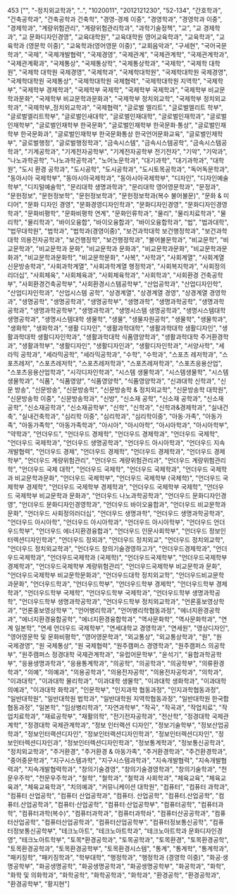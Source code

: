 453 ["", "-정치외교학과", "..", "1020011", "2012121230", "52-134", "간호학과", "건축공학과", "건축공학과 건축학", "경영-경제 이중", "경영학과", "경영학과 이중", "경제학과", "계량위험관리", "계량위험관리학과", "과학기술정책", "교", "교 경제학과", "교 문화디자인경영", "교육대학원", "교육대학원 영어교육학과", "교육학과", "교육학과 (영문학 이중)", "교육학과(영어영문 이중)", "교회음악과", "구세현", "국어국문학과", "국제", "국제개발협력", "국제경영", "국제관계", "국제관계학", "국제관계학과", "국제관계확과", "국제통상", "국제통상학", "국제통상학과", "국제학", "국제학 대학원", "국제학 대학원 국제경영", "국제학과", "국제학대학원", "국제학대학원 국제경영", "국제학대학원 국제통상", "국제학대학원 국제협력", "국제학대학원 지역학", "국제학부", "국제학부 경제학과", "국제학부 국제학", "국제학부 국제학과", "국제학부 비교문학과문화", "국제학부 비교문학과문화과", "국제학부 정치외교학", "국제학부 정치외교학과", "국제학부_정치외교학과", "국제협력", "글로벌 엘리트", "글로벌엘리트 학부", "글로벌엘리트학부", "글로벌인새대학", "글로벌인재대학", "글로벌인재학과", "글로벌인재학부", "글로벌인재학부 한국문화", "글로벌인재학부 한국문화·통상", "글로벌인재학부 한국문화과", "글로벌인재학부 한국문화통상 한국언어문화교육", "글로벌인제학부", "글로벌행정", "글로벌행정학과", "금속시스템", "금속시스템공학", "금속시스템공학과", "기계공학과", "기계전자공학부", "기계전자공학부 전기전자", "기악", "기악과", "나노과학공학", "나노과학공학과", "노어노문학과", "대기과학", "대기과학과", "대학원", "도시 환경 공학과", "도시공학", "도시공학과", "도시토목공학과", "독어독문학과", "동아시아 국제학부", "동아시아국제학과", "동아시아국제학부", "디자인", "디자인예술학부", "디지털예술학", "문리대학 생명과학과", "문리대학 영어영문학과", "문정과", "문헌정보", "문헌정보학", "문헌정보학과", "문헌정보학과(복수 불어불문)", "문화 & 미디어", "문화 디자인 경영", "문화경영디자인학과", "문화디자인경영", "문화디자인경영학과", "문화비평학", "문화비평학 연계", "문화인류학과", "물리", "물리치료학과", "물리학", "물리학과", "바이오융합", "바이오융합과", "바이오융합학과", "법", "법과대학", "법무대학원", "법학과", "법학과(경영이중)", "보건과학대학 보건행정학과", "보건과학대학 의용전자공학과", "보건행정학", "보건행정학과", "불어불문학과", "비교문학", "비교문학과", "비교문학과 문화", "비교문학과 문화과", "비교문학과문화", "비교문학과문화과", "비교문학과문화학", "비교문학문화", "사복", "사학과", "사회계열", "사회계열 신문방송학과", "사회과학계열", "사회과학계열 행정학과", "사회복지학과", "사회정의리더십", "사회체육", "사회체육과", "사회체육학과", "사회학과", "사회환경 건축공학부", "사회환경건축공학부", "사회환경시스템공학부", "산업공학과", "산업디자인학", "산업디자인학과", "산업시스템 공학", "상경계열", "상경계열 경영", "상경계열 경영학과", "생명공학", "생명공학과", "생명공학부", "생명과학", "생명과학공학", "생명과학공학과", "생명과학공학부", "생명과학과", "생명시스템 생명공학과", "생명시스템대학 생명공학과", "생명시스템대학 생물학", "생물", "생물자원공학", "생물학", "생물학과", "생화학", "생화학과", "생활 디자인", "생활과학대학", "생활과학대학 생활디자인", "생활과학대학 생활디자인학과", "생활과학대학 식품영양학과", "생활과학대학 주거환경학과", "생활과학부", "생활디자인", "생활디자인과", "생활디자인학과", "서양사학", "세라믹 공학과", "세라믹공학", "세라믹공학과", "수학", "수학과", "스포츠 레저학과", "스포츠레저", "스포츠레저학", "스포츠레저학과", "스포츠레져학과", "스포츠응용산업", "스포츠응용산업학과", "시각디자인학과", "시스템 생물학과", "시스템생물학", "시스템생물학과", "식품", "식품영양", "식품영양학", "식품영양학과", "신과대학 신학과", "신문 방송", "신문방송", "신문방송학", "신문방송학 & 정치외교학", "신문방송학 대학원", "신문방송학 이중", "신문방송학과", "신방", "신소재 공학", "신소재 공학과", "신소재공학", "신소재공학과", "신소재공학부", "신학", "신학과", "신학과&경제학과", "실내건축", "실내건축학과", "심리학 이중", "심리학과", "심리학이중", "아동·가족", "아동가족", "아동가족학", "아동가족학과", "아시아", "아시아학", "아시아학과", "아시아학부", "약학과", "언더우드", "언더우드 경제학", "언더우드 경제학과", "언더우드 국제학", "언더우드 국제학과", "언더우드 생명공학과", "언더우드 아시아학과", "언더우드 지속개발협력", "언더우드 경제", "언더우드 경제학", "언더우드 경제학과", "언더우드 경제학부", "언더우드 계량위험관리", "언더우드 계량위험관리과", "언더우드 계량위험관리학", "언더우드 국제 대학", "언더우드 국제학", "언더우드 국제학과", "언더우드 국제학과 비교문학과문화", "언더우드 국제학부", "언더우드 국제학부 (국제학)", "언더우드 국제학부 경제학", "언더우드 국제학부 경제학과", "언더우드 국제학부 국제학", "언더우드 국제학부 비교문학과 문화과", "언더우드 나노과학공학과", "언더우드 문화디자인경영", "언더우드 문화디자인경영학과", "언더우드 바이오융합과", "언더우드 비교문학과문화", "언더우드 사회정의러더십", "언더우드 생명과학", "언더우드 생명과학공학과", "언더우드 아시아학", "언더우드 아시아학과", "언더우드 아시아학부", "언더우드 언더우드학부", "언더우드 에너지환경융합과", "언더우드 인문사회학부", "언더우드 정보인터렉션디자인학과", "언더우드 정외과", "언더우드 정치외교", "언더우드 정치외교학", "언더우드 정치외교학과", "언더우드 창의기술경영하고가", "언더우드경제학과", "언더우드국제학과", "언더우드국제학과 (국제학)", "언더우드국제학부", "언더우드국제학부 경제학과", "언더우드국제학부 계량위험관리", "언더우드국제학부 비교문학과 문화", "언더우드국제학부 비교문학문화과", "언더우드대학 정치외교학", "언더우드비교문학과문화", "언더우드학과", "언더우드학부", "언더우드학부 경제학", "언더우드학부 경제학과", "언더우드학부 국제학", "언더우드학부 국제학과", "언더우드학부 생명과학공학", "언더우드학부 생명과학공학과", "언더우드학부 정치외교학과", "언론홍보영상학과", "언론홍보영상학부`", "언어병리학과", "언어병리학협동과정", "에너지환경공학과", "에너지환경융합공학", "에너지환경융합학과", "역사문화학", "역사문화학과", "연계 일본학", "연세 언더우드 국제학부", "연세대학교 경영학과", "연세원", "영상디자인", "영어영문학 및 문화비평학", "영어영문학과", "외교통상", "외교통상학과", "원", "원 국제경영", "원 국제통상", "원 국제협력", "원주캠퍼스 경영학과", "원주캠퍼스 의공학부", "원주캠퍼스 정경대학 국제관계학과", "유럽어문학부", "윤석기", "융합과학공학부", "응용생명과학과", "응용통계학과", "의공학", "의공학과", "의공학부", "의류환경학과", "의예", "의예과", "의용공학과", "의용전자공학", "의용전자공학과", "의학과", "이과대학", "이과대학 물리학과", "이과대학 생물학", "이과대학 생화학과", "이과대학 의예과", "이과대학 화학과", "인문학부", "인지과학 협동과정", "인지과학협동과정", "일반대학원", "일반대학원 법학과", "일반대학원 지역학협동과정", "일반대학원 한국합협동과정", "일본학", "임상병리학과", "자연과학부", "작곡", "작곡과", "작업치료", "작업치료학과", "재료공학부", "재활의학", "전기전자공학과", "전산학", "정경대학 국제관계학", "정경대학 국제관계학과", "정보 인터랙션 디자인", "정보기술학부", "정보산업공학과", "정보인터랙션디자인", "정보인터랙션디자인학과", "정보인터렉션디자인", "정보인터렉션디자인과", "정보인터렉션디자인학과", "정보통계학과", "정보통신공학과", "정치외교학과", "주거환경", "주거환경 & 아동가족", "주거환경학과", "주건환경학과", "중어중문학과", "지구시스템과학", "지구시스템과학과", "지속개발협력", "지속개발협력과", "지속개발협력학과", "창의기술경영", "창의기술경영학과", "창의기술학과", "천문우주학", "천문우주학과", "철학", "철학과", "철학과 사회학과", "체육교육", "체육교육과", "체육교육학과", "치의예과", "커뮤니케이션 대학원", "컴퓨터", "컴퓨터 과학과", "컴퓨터 산업공학", "컴퓨터 산업공학과", "컴퓨터. 산업공학", "컴퓨터.산업공학", "컴퓨터.산업공학과", "컴퓨터·산업공학", "컴퓨터·산업공학부", "컴퓨터공학", "컴퓨터과학", "컴퓨터과학(복수)", "컴퓨터과학과", "컴퓨터과학솨", "컴퓨터산공공학과", "컴퓨터산업공학", "컴퓨터산업공학과", "컴퓨터산업공학부", "컴퓨터정보통신공학", "컴퓨터정보통신공학부", "테크노아트", "테크노아트학과", "테크노아트학과 문화디자인경영", "테크노아트학부", "토목*환경공학과", "토목공학과", "토목환경", "토목환경공학", "토목환경공학과", "토목환경공학부", "토목환경시스템", "통계", "통계학", "통계학과", "패키징학", "패키징학과", "학부대학", "행정학과", "행정학과 (경영학 이중)", "화공·생명공학부", "화공생명공학", "화공생명공학과", "화공생명공학부", "화공학과", "화학", "화학 및 의화학과", "화학공학", "화학공학과", "화학과", "환경공학", "환경공학과", "환경공학부", "황지현"]
